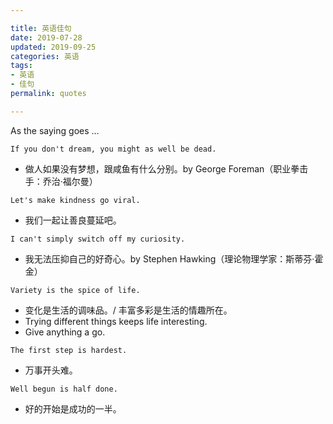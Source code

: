 ```yaml
---

title: 英语佳句  
date: 2019-07-28  
updated: 2019-09-25    
categories: 英语  
tags:
- 英语
- 佳句
permalink: quotes

---
```


As the saying goes …

<!-- more -->


`If you don't dream, you might as well be dead.` 
- 做人如果没有梦想，跟咸鱼有什么分别。by George Foreman（职业拳击手：乔治·福尔曼）


`Let's make kindness go viral.` 
- 我们一起让善良蔓延吧。


`I can't simply switch off my curiosity.` 
- 我无法压抑自己的好奇心。by Stephen Hawking（理论物理学家：斯蒂芬·霍金）


`Variety is the spice of life.`
- 变化是生活的调味品。/ 丰富多彩是生活的情趣所在。
- Trying different things keeps life interesting. 
- Give anything a go.


`The first step is hardest.`
- 万事开头难。


`Well begun is half done.`
- 好的开始是成功的一半。
